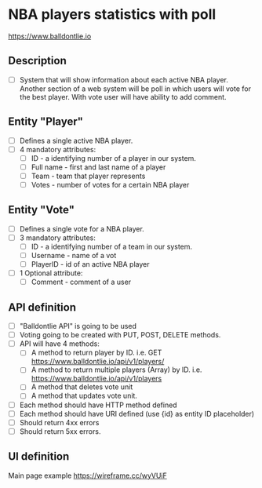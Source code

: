 # NBA players statistics with poll 
https://www.balldontlie.io

## Description
- [ ] System that will show information about each active NBA player. Another section of a web system will be poll in which users will vote for the best player. With vote user will have ability to add comment. 

## Entity "Player"
- [ ] Defines a single active NBA player.
- [ ] 4 mandatory attributes:
    - [ ] ID - a identifying number of a player in our system.
    - [ ] Full name - first and last name of a player
    - [ ] Team - team that player represents
    - [ ] Votes - number of votes for a certain NBA player
    
## Entity "Vote"
- [ ] Defines a single vote for a NBA player.
- [ ] 3 mandatory attributes:
    - [ ] ID - a identifying number of a team in our system.
    - [ ] Username - name of a vot
    - [ ] PlayerID - id of an active NBA player
- [ ] 1 Optional attribute:
    - [ ] Comment - comment of a user
    
## API definition
- [ ] "Balldontlie API" is going to be used
- [ ] Voting going to be created with PUT, POST, DELETE methods.
- [ ] API will have 4 methods:
    - [ ] A method to return player by ID.  i.e. GET https://www.balldontlie.io/api/v1/players/<ID>
    - [ ] A method to return multiple players (Array) by ID. i.e. https://www.balldontlie.io/api/v1/players
    - [ ] A method that deletes vote unit
    - [ ] A method that updates vote unit. 
- [ ] Each method should have HTTP method defined
- [ ] Each method should have URI defined (use {id} as entity ID placeholder)
- [ ] Should return 4xx errors
- [ ] Should return 5xx errors. 

## UI definition
Main page example
https://wireframe.cc/wyVUiF

